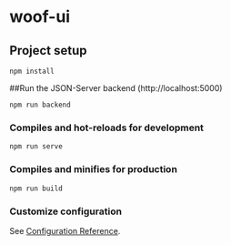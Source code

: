 # woof-ui

## Project setup
```
npm install
```

##Run the JSON-Server backend (http://localhost:5000)
```
npm run backend
```
### Compiles and hot-reloads for development
```
npm run serve
```

### Compiles and minifies for production
```
npm run build
```

### Customize configuration
See [Configuration Reference](https://cli.vuejs.org/config/).
